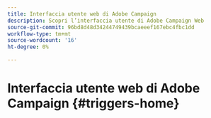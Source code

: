 ```yaml
---
title: Interfaccia utente web di Adobe Campaign
description: Scopri l’interfaccia utente di Adobe Campaign Web
source-git-commit: 96bd8d48d34244749439bcaeeef167ebc4fbc1dd
workflow-type: tm+mt
source-wordcount: '16'
ht-degree: 0%

---
```


# Interfaccia utente web di Adobe Campaign {#triggers-home}

